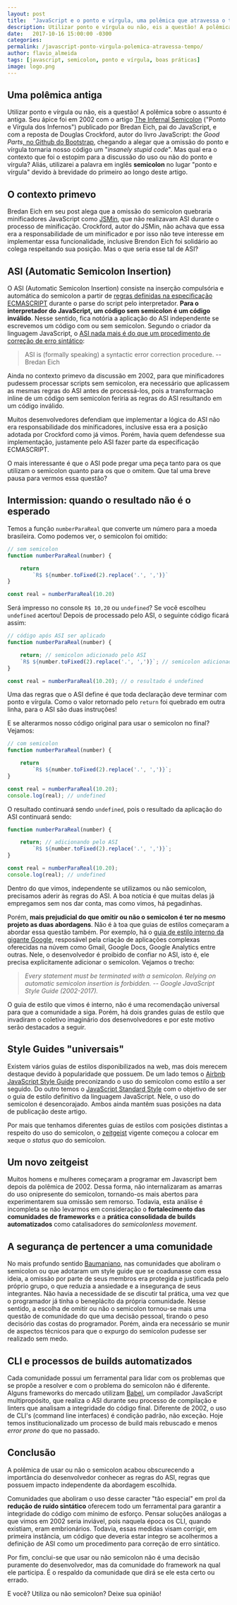 ```yaml
---
layout: post
title:  "JavaScript e o ponto e vírgula, uma polêmica que atravessa o tempo"
description: Utilizar ponto e vírgula ou não, eis a questão! A polêmica sobre o assunto é antiga. Seu ápice foi em 2002 com o artigo The Infernal Semicolon ("Ponto e Vírgula dos Infernos") publicado por Bredan Eich, pai do JavaScript, e com a reposta de Douglas Crockford, autor do livro JavaScript, the Good Parts, no Github do Bootstrap, chegando a alegar que a omissão do ponto e vírgula tornaria nosso código um "insanely stupid code".  
date:   2017-10-16 15:00:00 -0300
categories:
permalink: /javascript-ponto-virgula-polemica-atravessa-tempo/
author: flavio_almeida
tags: [javascript, semicolon, ponto e vírgula, boas práticas]
image: logo.png
---
```


## Uma polêmica antiga

Utilizar ponto e vírgula ou não, eis a questão! A polêmica sobre o assunto é antiga. Seu ápice foi em 2002 com o artigo  <a href="https://brendaneich.com/2012/04/the-infernal-semicolon" target="_blank">The Infernal Semicolon</a> ("Ponto e Vírgula dos Infernos") publicado por Bredan Eich, pai do JavaScript, e com a reposta de Douglas Crockford, autor do livro JavaScript: *the Good Parts*<a href="https://github.com/twbs/bootstrap/issues/3057" target="_blank">, no Github do Bootstrap</a>, chegando a alegar que a omissão do ponto e vírgula tornaria nosso código um "*insanely stupid code*". Mas qual era o contexto que foi o estopim para a discussão do uso ou não do ponto e vírgula? Aliás, utilizarei a palavra em inglês **semicolon** no lugar "ponto e vírgula" devido à brevidade do primeiro ao longo deste artigo.

## O contexto primevo

 Bredan Eich em seu post alega que a omissão do semicolon quebraria minificadores JavaScript como  <a href="https://www.crockford.com/javascript/jsmin.html" target="_blank">JSMin</a>, que não realizavam ASI durante o processo de minificação. Crockford, autor do JSMin,  não achava que essa era a responsabilidade de um minificador e por isso não teve interesse em implementar essa funcionalidade, inclusive Brendon Eich foi solidário ao colega respeitando sua posição. Mas o que seria esse tal de ASI?

## ASI (Automatic Semicolon Insertion)

O ASI (Automatic Semicolon Insertion) consiste na inserção compulsória e automática do semicolon a partir de <a href="https://www.ecma-international.org/ecma-262/5.1/#sec-7.9" target="_blank">regras definidas na especificação ECMASCRIPT</a> durante o parse do script pelo interpretador. **Para o interpretador do JavaScript, um código sem semicolon é um código inválido**. Nesse sentido, fica notória a aplicação do ASI independente se escrevemos um código com ou sem semicolon. Segundo o criador da linguagem JavaScript, o <a href="https://brendaneich.com/2012/04/the-infernal-semicolon" target="_blank">ASI nada mais é do que um procedimento de correção de erro sintático</a>:

> ASI is (formally speaking) a syntactic error correction procedure. --Bredan Eich

Ainda no contexto primevo da discussão em 2002, para que minificadores pudessem processar scripts sem semicolon, era necessário que aplicassem as mesmas regras do ASI antes de processá-los, pois a transformação inline de um código sem semicolon feriria as regras do ASI resultando em um código inválido. 

Muitos desenvolvedores defendiam que implementar a lógica do ASI não era responsabilidade dos minificadores, inclusive essa era a posição adotada por Crockford como já vimos. Porém, havia quem defendesse sua implementação, justamente pelo ASI fazer parte da especificação ECMASCRIPT. 

O mais interessante é que o ASI pode pregar uma peça tanto para os que utilizam o semicolon quanto para os que o omitem. Que tal uma breve pausa para vermos essa questão?

## Intermission: quando o resultado não é o esperado

Temos a função `numberParaReal` que converte um número para a moeda brasileira. Como podemos ver, o semicolon foi omitido:


```javascript
// sem semicolon
function numberParaReal(number) {

    return 
        `R$ ${number.toFixed(2).replace('.', ',')}`
}

const real = numberParaReal(10.20) 
```

Será impresso no console `R$ 10,20` ou `undefined`? Se você escolheu `undefined` acertou! Depois de processado pelo ASI, o seguinte código ficará assim:

```javascript
// código após ASI ser aplicado
function numberParaReal(number) {

    return; // semicolon adicionado pelo ASI
    `R$ ${number.toFixed(2).replace('.', ',')}`; // semicolon adicionado pelo ASI
}

const real = numberParaReal(10.20); // o resultado é undefined
```

Uma das regras que o ASI define é que toda declaração deve terminar com ponto e vírgula. Como o valor retornado pelo `return` foi quebrado em outra linha, para o ASI são duas instruções!

E se alterarmos nosso código original para usar o semicolon no final? Vejamos:


```javascript
// com semicolon
function numberParaReal(number) {

    return 
        `R$ ${number.toFixed(2).replace('.', ',')}`;
}

const real = numberParaReal(10.20); 
console.log(real); // undefined
```

O resultado continuará sendo `undefined`, pois o resultado da aplicação do ASI continuará sendo:

```javascript
function numberParaReal(number) {

    return; // adicionando pelo ASI
        `R$ ${number.toFixed(2).replace('.', ',')}`;
}

const real = numberParaReal(10.20); 
console.log(real); // undefined
```
Dentro do que vimos, independente se utilizamos ou não semicolon, precisamos aderir às regras do ASI. A boa notícia é que muitas delas já empregamos sem nos dar conta, mas como vimos, há pegadinhas.

Porém, **mais prejudicial do que omitir ou não o semicolon é ter no mesmo projeto as duas abordagens**. Não é à toa que guias de estilos começaram a abordar essa questão também. Por exemplo, há o <a href="https://google.github.io/styleguide/jsguide.html" target="_blank">guia de estilo interno da gigante Google</a>, resposável pela criação de aplicações complexas oferecidas na núvem como Gmail, Google Docs, Google Analytics entre outras. Nele, o desenvolvedor é proibido de confiar no ASI, isto é, ele precisa explicitamente adicionar o semicolon. Vejamos o trecho:

>*Every statement must be terminated with a semicolon. Relying on automatic semicolon insertion is forbidden. -- Google JavaScript Style Guide (2002-2017).*

O guia de estilo que vimos é interno, não é uma recomendação universal para que a comunidade a siga. Porém, há dois grandes guias de estilo que invadiram o coletivo imaginário dos desenvolvedores e por este motivo serão destacados a seguir. 

## Style Guides "universais"

Existem vários guias de estilos disponibilizados na web, mas dois merecem destaque devido à popularidade que possuem. De um lado temos o <a href="https://github.com/airbnb/javascript" target="_blank">Airbnb JavaScript Style Guide</a> preconizando o uso do semicolon como estilo a ser seguido. Do outro temos o <a href="https://standardjs.com/" target="blank">JavaScript Standard Style</a> com o objetivo de ser o guia de estilo definitivo da linguagem JavaScript. Nele, o uso do semicolon é desencorajado. Ambos ainda mantêm suas posições na data de publicação deste artigo.

Por mais que tenhamos diferentes guias de estilos com posições distintas a respeito do uso do semicolon, o <a href="https://pt.wikipedia.org/wiki/Zeitgeist" target="_blank">zeitgeist</a> vigente começou a colocar em xeque o *status quo* do semicolon.

## Um novo zeitgeist 

Muitos homens e mulheres começaram a programar em Javascript bem depois da polêmica de 2002. Dessa forma, não internalizaram as amarras do uso onipresente do semicolon, tornando-os mais abertos para experimentarem sua omissão sem remorso. Todavia, esta análise é incompleta se não levarmos em consideração o **fortalecimento das comunidades de frameworks** e a **prática consolidada de builds automatizados** como catalisadores do *semicolonless movement*. 

## A segurança de pertencer a uma comunidade

No mais profundo sentido <a href="https://pt.wikipedia.org/wiki/Zygmunt_Bauman">Baumaniano</a>, nas comunidades que aboliram o semicolon ou que adotaram um style guide que se coadunasse com essa ideia, a omissão por parte de seus membros era protegida e justificada pelo próprio grupo, o que reduzia a ansiedade e a insegurança de seus integrantes. Não havia a necessidade de se discutir tal prática, uma vez que o programador já tinha o beneplácito da própria comunidade. Nesse sentido, a escolha de omitir ou não o semicolon tornou-se mais uma questão de comunidade do que uma decisão pessoal, tirando o peso decisório das costas do programador. Porém, ainda era necessário se munir de aspectos técnicos para que o expurgo do semicolon pudesse ser realizado sem medo. 

## CLI e processos de builds automatizados

Cada comunidade possui um ferramental para lidar com os problemas que se propõe a resolver e com o problema do semicolon não é diferente. Alguns frameworks do mercado utilizam <a href="https://babeljs.io/" target="_blank">Babel</a>, um compilador JavaScript multipropósito, que realiza o ASI durante seu processo de compilação e linters que analisam a integridade do código final. Diferente de 2002, o uso de CLI's (command line interfaces) é condição padrão, não exceção. Hoje temos institucionalizado um processo de build mais rebuscado e menos *error prone* do que no passado.

## Conclusão

A polêmica de usar ou não o semicolon acabou obscurecendo a importância do desenvolvedor conhecer as regras do ASI, regras que possuem impacto independente da abordagem escolhida. 

Comunidades que aboliram o uso desse caracter "tão especial" em prol da **redução de ruído sintático** oferecem todo um ferramental para garantir a integridade do código com mínimo de esforço. Pensar soluções análogas a que vimos em 2002 seria inviável, pois naquela época os CLI, quando existiam, eram embrionários. Todavia, essas medidas visam corrigir, em primeira instância, um código que deveria estar integro se acolhermos a definição de ASI como um procedimento para correção de erro sintático.

Por fim, conclui-se que usar ou não semicolon não é uma decisão puramente do desenvolvedor, mas da comunidade do framework na qual ele participa. É o respaldo da comunidade que dirá se ele esta certo ou errado.


E você? Utiliza ou não semicolon? Deixe sua opinião!